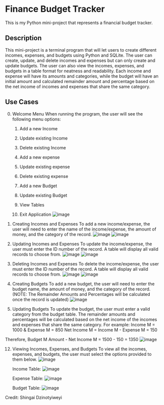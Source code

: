 # Finance Budget Tracker
This is my Python mini-project that represents a financial budget tracker.


## Description
This mini-project is a terminal program that will let users to create different incomes, expenses, and budgets using Python and SQLite. 
The user can create, update, and delete incomes and expenses but can only create and update budgets. The user can also view the incomes, expenses, and budgets in a table format for neatness and readability.
Each income and expense will have its amounts and categories, while the budget will have an initial amount and calculated remainder amount and percentage based on the net income of incomes and expenses that share the same category. 


## Use Cases

0. Welcome Menu
   When running the program, the user will see the following menu options:
     1. Add a new Income
     2. Update existing Income
     3. Delete existing Income

     4. Add a new expense
     5. Update existing expense
     6. Delete existing expense

     7. Add a new Budget
     8. Update existing Budget

     9. View Tables

     0. Exit Application
![image](https://github.com/user-attachments/assets/b2d249dd-d886-4fb5-8b6a-233e31661753)


2. Creating Incomes and Expenses
   To add a new income/expense, the user will need to enter the name of the income/expense, the amount of money, and the category of the record.
![image](https://github.com/user-attachments/assets/82d22e72-9f38-4b2c-b68a-c0b6b9924079)
![image](https://github.com/user-attachments/assets/4aae5dd8-fd40-4b3a-8c4b-6c5077d4883c)


4. Updating Incomes and Expenses
   To update the income/expense, the user must enter the ID number of the record. A table will display all valid records to choose from.
![image](https://github.com/user-attachments/assets/d9015cd1-2f73-412e-84ea-2ac3d926074f)
![image](https://github.com/user-attachments/assets/4e354fe9-58e6-473f-85f8-3dc92922c5fe)


6. Deleting Incomes and Expenses
   To delete the income/expense, the user must enter the ID number of the record. A table will display all valid records to choose from.
![image](https://github.com/user-attachments/assets/31b1bd53-e788-4eba-8455-ca3baa17ff89)
![image](https://github.com/user-attachments/assets/8cba20dc-335c-4602-b6dc-182de0b723b6)

   
8. Creating Budgets
   To add a new budget, the user will need to enter the budget name, the amount of money, and the category of the record.
   (NOTE: The Remainder Amounts and Percentages will be calculated once the record is updated)
![image](https://github.com/user-attachments/assets/0330a983-c184-48b3-bb23-e1389088b911)

10. Updating Budgets
   To update the budget, the user must enter a valid category from the budget table. The remainder amounts and percentages will be calculated based on the net income of the incomes and expenses that share the same category.
   For example:
   Income M = 1000   &   Expense M = 850
   Net Income M = Income M - Expense M = 150

   Therefore, 
   Budget M Amount - Net Income M = 1500 - 150 = 1350 
![image](https://github.com/user-attachments/assets/3a9ae3f6-2b25-4a0b-85f3-25a809218922)
    

12. Viewing Incomes, Expenses, and Budgets
    To view all the incomes, expenses, and budgets, the user must select the options provided to them below.
![image](https://github.com/user-attachments/assets/c8b39f6c-c614-4b03-839d-707ccbcb1976)

    Income Table:
![image](https://github.com/user-attachments/assets/a058f742-85b3-489c-b60c-9f75595d9479)

    Expense Table:
![image](https://github.com/user-attachments/assets/4b27ff19-800c-4c83-a259-6eac68fa926f)

    Budget Table:
![image](https://github.com/user-attachments/assets/0ed0ee51-633c-4552-9018-78bba35759ea)

    
Credit: 
Shingai Dzinotyiweyi
